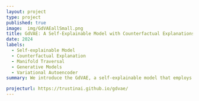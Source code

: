 ```yaml
---
layout: project
type: project
published: true
image:  img/GdVAEallSmall.png
title: GdVAE: A Self-Explainable Model with Counterfactual Explanations
date: 2024
labels:
  - Self-explainable Model
  - Counterfactual Explanation
  - Manifold Traversal
  - Generative Models
  - Variational Autoencoder
summary: We introduce the GdVAE, a self-explainable model that employs transparent prototypes in a white-box classifier. Alongside class predictions, we provide counterfactual explanations. 

projecturl: https://trustinai.github.io/gdvae/
---
```

